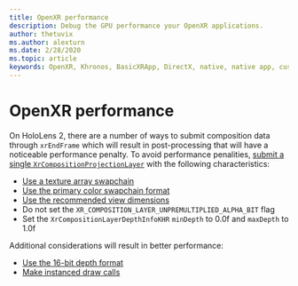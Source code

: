 ```yaml
---
title: OpenXR performance
description: Debug the GPU performance your OpenXR applications.
author: thetuvix
ms.author: alexturn
ms.date: 2/28/2020
ms.topic: article
keywords: OpenXR, Khronos, BasicXRApp, DirectX, native, native app, custom engine, middleware, performance, optimization, GPU debugging, RenderDoc, PIX
---
```




# OpenXR performance

On HoloLens 2, there are a number of ways to submit composition data through `xrEndFrame` which will result in post-processing that will have a noticeable performance penalty.
To avoid performance penalities, [submit a single `XrCompositionProjectionLayer`](openxr-best-practices.md#use-a-single-projection-layer) with the following characteristics:
* [Use a texture array swapchain](openxr-best-practices.md#render-with-texture-array-and-vprt)
* [Use the primary color swapchain format](openxr-best-practices.md#select-a-swapchain-format)
* [Use the recommended view dimensions](openxr-best-practices.md#render-with-recommended-rendering-parameters-and-frame-timing)
* Do not set the `XR_COMPOSITION_LAYER_UNPREMULTIPLIED_ALPHA_BIT` flag
* Set the `XrCompositionLayerDepthInfoKHR` `minDepth` to 0.0f and `maxDepth` to 1.0f

Additional considerations will result in better performance:
* [Use the 16-bit depth format](openxr-best-practices.md#choose-a-reasonable-depth-range)
* [Make instanced draw calls](openxr-best-practices.md#render-with-texture-array-and-vprt)

